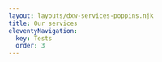 ```yaml
---
layout: layouts/dxw-services-poppins.njk
title: Our services
eleventyNavigation:
  key: Tests
  order: 3
---
```

